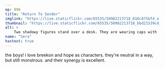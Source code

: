```yaml
---
ep: 096
title: "Return To Sender"
imglink: "https://live.staticflickr.com/65535/50982213718_010c875bf4_o.jpg"
thumbnail: "https://live.staticflickr.com/65535/50982213718_bbd21539cd_q.jpg"
alt: >
    Two shadowy figures stand over a desk. They are wearing caps with 'B' & 'H' on them. Their only visible feature is a single eye looking out from under the brims of their caps. On the desk a package is illuminated by a lamp. It is wrapped with string and has "RTS" stamped on it. In the background is a package trolley and some frames on the wall.
name: "Sera"
hastext: true
---
```

the boys! i love breekon and hope as characters. they're neutral in a way, but still monstrous. and their synergy is excellent.